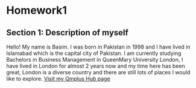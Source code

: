 <h1>Homework1</h1>

<h2>Section 1: Description of myself</h2>
<p>Hello! My name is Basim. I was born in Pakistan in 1998 and I have lived in Islamabad which is the capital city of Pakistan. I am currently studying Bachelors in Business Management in QueenMary University London, I have lived in London for almost 2 years now and my time here has been great, London is a diverse country and there are still lots of places I would like to explore. <a href="https://hub.qmplus.qmul.ac.uk/user/view.php?profile=basim-naseer"> Visit my Qmplus Hub page </a></p>
